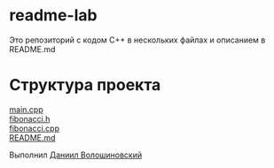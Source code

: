 # readme-lab
Это репозиторий с кодом C++ в нескольких файлах и описанием в README.md

# Структура проекта
[main.cpp](main.cpp)\
[fibonacci.h](fibonacci.h)\
[fibonacci.cpp](fibonacci.cpp)\
[README.md](README.md)

Выполнил [Даниил Волошиновский](https://github.com/VoloshinovskiiDaniil)
